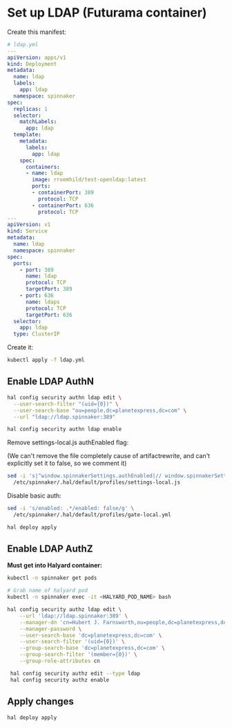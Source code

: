 
# Set up LDAP (Futurama container)

Create this manifest:

```yml
# ldap.yml
---
apiVersion: apps/v1
kind: Deployment
metadata:
  name: ldap
  labels:
    app: ldap
  namespace: spinnaker
spec:
  replicas: 1
  selector:
    matchLabels:
      app: ldap
  template:
    metadata:
      labels:
        app: ldap
    spec:
      containers:
      - name: ldap
        image: rroemhild/test-openldap:latest
        ports:
        - containerPort: 389
          protocol: TCP
        - containerPort: 636
          protocol: TCP
---
apiVersion: v1
kind: Service
metadata:
  name: ldap
  namespace: spinnaker
spec:
  ports:
    - port: 389
      name: ldap
      protocol: TCP
      targetPort: 389
    - port: 636
      name: ldaps
      protocol: TCP
      targetPort: 636
  selector:
    app: ldap
  type: ClusterIP
```

Create it:

```bash
kubectl apply -f ldap.yml
```

## Enable LDAP AuthN

```bash
hal config security authn ldap edit \
  --user-search-filter "(uid={0})" \
  --user-search-base "ou=people,dc=planetexpress,dc=com" \
  --url "ldap://ldap.spinnaker:389"

hal config security authn ldap enable
```

Remove settings-local.js authEnabled flag:

 (We can't remove the file completely cause of artifactrewrite, and can't explicitly set it to false, so we comment it)

```bash
sed -i 's|^window.spinnakerSettings.authEnabled|// window.spinnakerSettings.authEnabled|g' \
  /etc/spinnaker/.hal/default/profiles/settings-local.js
```

Disable basic auth:

```bash
sed -i 's/enabled: .*/enabled: false/g' \
  /etc/spinnaker/.hal/default/profiles/gate-local.yml
```

```bash
hal deploy apply
```

## Enable LDAP AuthZ

**Must get into Halyard container:**

```bash
kubectl -n spinnaker get pods

# Grab name of halyard pod
kubectl -n spinnaker exec -it <HALYARD_POD_NAME> bash
```

```bash
hal config security authz ldap edit \
    --url 'ldap://ldap.spinnaker:389' \
    --manager-dn 'cn=Hubert J. Farnsworth,ou=people,dc=planetexpress,dc=com' \
    --manager-password \
    --user-search-base 'dc=planetexpress,dc=com' \
    --user-search-filter '(uid={0})' \
    --group-search-base 'dc=planetexpress,dc=com' \
    --group-search-filter '(member={0})' \
    --group-role-attributes cn

 hal config security authz edit --type ldap
 hal config security authz enable
```

## Apply changes

```bash
hal deploy apply
```
